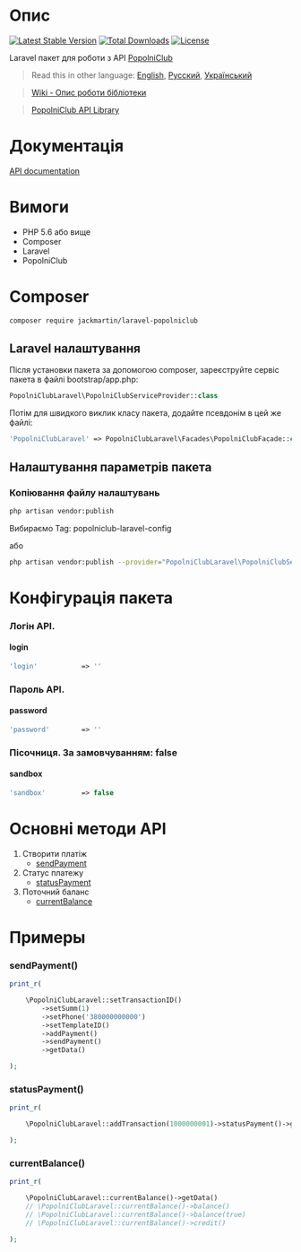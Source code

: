 # Опис

[![Latest Stable Version](https://poser.pugx.org/jackmartin/laravel-popolniclub/v)](//packagist.org/packages/jackmartin/laravel-popolniclub) [![Total Downloads](https://poser.pugx.org/jackmartin/laravel-popolniclub/downloads)](//packagist.org/packages/jackmartin/laravel-popolniclub) [![License](https://poser.pugx.org/jackmartin/laravel-popolniclub/license)](//packagist.org/packages/jackmartin/laravel-popolniclub)

Laravel пакет для роботи з API [PopolniClub](https://popolni.club/)

> Read this in other language: [English](README.en.md), [Русский](README.md), [Український](README.ua.md)

> [Wiki - Опис роботи бібліотеки](https://github.com/martinjack/popolniclub/wiki)

> [PopolniClub API Library](https://github.com/martinjack/popolniclub)

# Документація

[API documentation](https://popolni.club/api.pdf)

# Вимоги

* PHP 5.6 або вище
* Composer
* Laravel
* PopolniClub

# Composer
```bash
composer require jackmartin/laravel-popolniclub
```

## Laravel налаштування

Після установки пакета за допомогою composer, зареєструйте сервіс пакета в файлі bootstrap/app.php:
```php
PopolniClubLaravel\PopolniClubServiceProvider::class
```

Потім для швидкого виклик класу пакета, додайте псевдонім в цей же файлі:
```php
'PopolniClubLaravel' => PopolniClubLaravel\Facades\PopolniClubFacade::class,
```

## Налаштування параметрів пакета

### Копіювання файлу налаштувань
```sh
php artisan vendor:publish
```
Вибираємо Tag: popolniclub-laravel-config

або
```sh
php artisan vendor:publish --provider="PopolniClubLaravel\PopolniClubServiceProvider" --tag="popolniclub-laravel-config"
```

# Конфігурація пакета

### Логін API.
#### login
```php
'login'           => ''
```
### Пароль API.
#### password
```php
'password'        => ''
```
### Пісочниця. За замовчуванням: false
#### sandbox
```php
'sandbox'         => false
```

# Основні методи API

1. Створити платіж
    * [sendPayment](https://github.com/martinjack/popolniclub/blob/master/README.ua.md#sendpayment---%D0%BF%D1%80%D0%B8%D0%BA%D0%BB%D0%B0%D0%B4-1)
2. Статус платежу
    * [statusPayment](https://github.com/martinjack/popolniclub/blob/master/README.ua.md#statuspayment---%D0%BF%D1%80%D0%B8%D0%BA%D0%BB%D0%B0%D0%B4-1)
3. Поточний баланс
    * [currentBalance](https://github.com/martinjack/popolniclub#currentbalance)

# Примеры

### sendPayment()
```php
print_r(

    \PopolniClubLaravel::setTransactionID()
        ->setSumm(1)
        ->setPhone('380000000000')
        ->setTemplateID()
        ->addPayment()
        ->sendPayment()
        ->getData()

);
```

### statusPayment()
```php
print_r(

    \PopolniClubLaravel::addTransaction(1000000001)->statusPayment()->getData()

);
```

### currentBalance()
```php
print_r(

    \PopolniClubLaravel::currentBalance()->getData()
    // \PopolniClubLaravel::currentBalance()->balance()
    // \PopolniClubLaravel::currentBalance()->balance(true)
    // \PopolniClubLaravel::currentBalance()->credit()

);
```